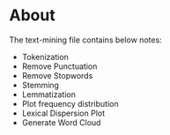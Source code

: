 # About
The text-mining file contains below notes:
* Tokenization
* Remove Punctuation
* Remove Stopwords
* Stemming
* Lemmatization
* Plot frequency distribution
* Lexical Dispersion Plot
* Generate Word Cloud
